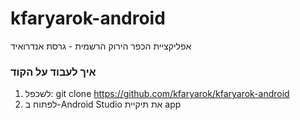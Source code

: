 # kfaryarok-android
אפליקציית הכפר הירוק הרשמית - גרסת אנדרואיד

### איך לעבוד על הקוד
1. לשכפל:
    git clone https://github.com/kfaryarok/kfaryarok-android
2. לפתוח ב-Android Studio את תיקיית app